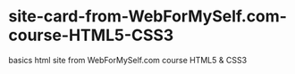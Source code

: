 # site-card-from-WebForMySelf.com-course-HTML5-CSS3
basics html site from WebForMySelf.com course HTML5 &amp; CSS3

